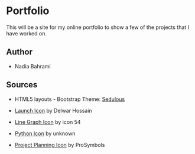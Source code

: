 # Portfolio

This will be a site for my online portfolio to show a few of the projects that I have worked on. 

## Author
- Nadia Bahrami


## Sources

- HTML5 layouts - Bootstrap Theme: [Sedulous](https://www.bootstrapzero.com/bootstrap-template/sedulous)

- [Launch Icon](https://thenounproject.com/term/launch/601940/) by Delwar Hossain

- [Line Graph Icon](https://thenounproject.com/term/line-graph/185486/) by icon 54

- [Python Icon](http://uxrepo.com/static/icon-sets/windows/svg/language-python.svg) by unknown

- [Project Planning Icon](https://thenounproject.com/term/project-planning/527965/) by ProSymbols

